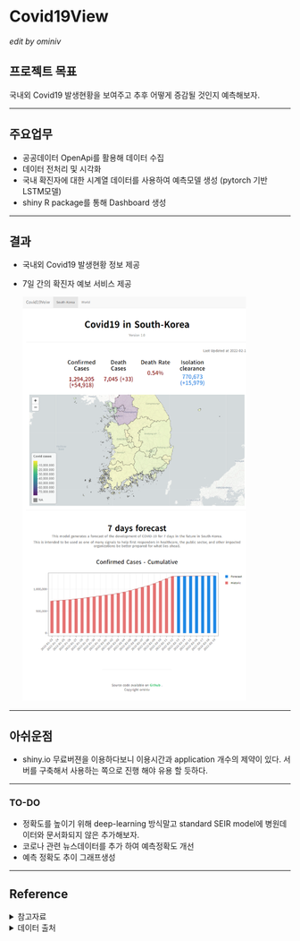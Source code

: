 # Covid19View
*edit by ominiv*

## 프로젝트 목표
국내외 Covid19 발생현황을 보여주고 추후 어떻게 증감될 것인지 예측해보자.

---

## 주요업무
- 공공데이터 OpenApi를 활용해 데이터 수집
- 데이터 전처리 및 시각화
- 국내 확진자에 대한 시계열 데이터를 사용하여 예측모델 생성 (pytorch 기반 LSTM모델)
- shiny R package를 통해 Dashboard 생성

---
## 결과
- 국내외 Covid19 발생현황 정보 제공
- 7일 간의 확진자 예보 서비스 제공

    <img src="www/ominiv.shinyapps.io_Covid19View_.png"  width=400 >

---
## 아쉬운점
- shiny.io 무료버젼을 이용하다보니 이용시간과 application 개수의 제약이 있다. 서버를 구축해서 사용하는 쪽으로 진행 해야 유용 할 듯하다.

---

### TO-DO
- 정확도를 높이기 위해 deep-learning 방식말고 standard SEIR model에 병원데이터와 문서화되지 않은 추가해보자.  
- 코로나 관련 뉴스데이터를 추가 하여 예측정확도 개선
- 예측 정확도 추이 그래프생성

---

## Reference
<details>
<summary> 참고자료 </summary>
<div markdown="1">

- [corona-live](https://corona-live.com/)
- [대한민국 SHP](http://www.gisdeveloper.co.kr/?p=2332)
- [SHP파일 적용예시](https://kuduz.tistory.com/1196)
- [지도시각화 참고자료](https://ysuks.shinyapps.io/dashboard/)
- [세계지도시각화 참고자료](https://dschloe.github.io/r/shiny/project_06_02/)
- [layout 참고](https://superkong1.tistory.com/15)
- [leaflet desc](https://inziwiduk.blogspot.com/2019/01/r-shiny-interactive-mapping.html)
- [위젯참고](https://wikidocs.net/71930)
- [LSTM](https://pseudo-lab.github.io/Tutorial-Book/chapters/time-series/Ch4-LSTM.html)
- [Google Forecast](https://datastudio.google.com/reporting/52f6e744-66c6-47aa-83db-f74201a7c4df/page/p_xasmskc9qc)
- [Google Forecast desc](https://cloud.google.com/blog/ko/products/ai-machine-learning/google-and-harvard-improve-covid-19-forecasts)
- [Hover Text](https://plotly.com/r/hover-text-and-formatting/)

</div>
</details>

<details>
<summary> 데이터 출처 </summary>
<div markdown="1">

- [World_covid19 : 공공데이터활용지원센터_보건복지부 코로나19해외발생 현황](https://www.data.go.kr/iim/api/selectAPIAcountView.do)
- [Korea_*_covid19 : 공공데이터활용지원센터_보건복지부 코로나19 시·도발생 현황](https://www.data.go.kr/iim/api/selectAPIAcountView.do)
- [TL_SCCO_CTPRVN.shp : KOREA SHP FILE](http://www.gisdeveloper.co.kr/?p=2332)
- [WORLD SHP FILE](https://hub.arcgis.com/datasets/UIA::uia-world-countries-boundaries/about)
</div>
</details>


